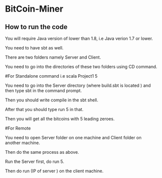 # BitCoin-Miner

How to run the code
------------------------------------------------------------------------
You will require Java version of lower than 1.8, i.e Java verion 1.7 or lower.

You need to have sbt as well.

There are two folders namely Server and Client.

You need to go into the directories of these two folders using CD command.

#For Standalone command i.e scala Project1 5

You need to go into the Server directory (where build.sbt is located ) and then type sbt in the command prompt.

Then you should write compile in the sbt shell.

After that you should type run 5 in that.

Then you will get all the bitcoins with 5 leading zeroes.

#For Remote

You need to open Server folder on one machine and Client folder on another machine.

Then do the same process as above.

Run the Server first, do run 5.

Then do run (IP of server ) on the client machine. 
